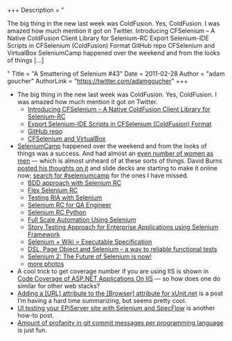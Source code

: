 +++
Description = "<p>The big thing in the new last week was ColdFusion. Yes, ColdFusion. I was amazed how much mention it got on Twitter. Introducing CFSelenium – A Native ColdFusion Client Library for Selenium-RC Export Selenium-IDE Scripts in CFSelenium (ColdFusion) Format GitHub repo CFSelenium and VirtualBox SeleniumCamp happened over the weekend and from the looks of things […]</p>"
Title = "A Smattering of Selenium #43"
Date = 2011-02-28
Author = "adam goucher"
AuthorLink = "https://twitter.com/adamgoucher"
+++

<ul>
<li>The big thing in the new last week was ColdFusion. Yes, ColdFusion. I was amazed how much mention it got on Twitter.
<ul>
<li><a href="http://www.silverwareconsulting.com/index.cfm/2011/2/22/Introducing-CFSelenium--A-Native-ColdFusion-Client-Library-for-SeleniumRC">Introducing CFSelenium &#8211; A Native ColdFusion Client Library for Selenium-RC</a></li>
<li><a href="http://www.silverwareconsulting.com/index.cfm/2011/2/23/Export-SeleniumIDE-Scripts-in-CFSelenium-ColdFusion-Format">Export Selenium-IDE Scripts in CFSelenium (ColdFusion) Format</a></li>
<li><a href="https://github.com/bobsilverberg/CFSelenium">GitHub repo</a></li>
<li><a href="http://thecrumb.com/2011/02/25/cfselenium-and-virtualbox">CFSelenium and VirtualBox</a></li>
</ul>
</li>
<li><a href="http://seleniumcamp.com/">SeleniumCamp</a> happened over the weekend and from the looks of things was a success. And had almost an <a href="http://twitpic.com/4403rt">even number of women as men</a> &#8212; which is almost unheard of at these sorts of things. David Burns <a href="http://www.theautomatedtester.co.uk/blog/2011/selenium-camp-slides-and-thoughts.html">posted his thoughts on it</a> and slide decks are starting to make it online now; <a href="http://twitter.com/#search?q=%23seleniumcamp">search for #seleniumcamp</a> for the ones I have missed.
<ul>
<li><a href="http://www.slideshare.net/kolesnik_nickolay/bdd-approach-with-selenium-rc">BDD approach with Selenium RC</a></li>
<li><a href="http://www.slideshare.net/khroliz/flex-selenium-rc">Flex Selenium RC</a></li>
<li><a href="http://www.slideshare.net/SergeyShvets/testing-ria-with-selenium">Testing RIA with Selenium</a></li>
<li><a href="http://www.slideshare.net/yanusa3/selenium-rc-for-qa-engineer">Selenium RC for QA Engineer</a></li>
<li><a href="http://www.slideshare.net/KonstantinPrishchenko/selenium-rc-python">Selenium RC Python</a></li>
<li><a href="http://www.slideshare.net/AndrewDzynia/full-scale-automation-using-selenium">Full Scale Automation Using Selenium</a></li>
<li><a href="http://www.slideshare.net/mcgray/story-testing-approach-for-enterprise-applications-using-selenium-framework">Story Testing Approach for Enterprise Applications using Selenium Framework</a></li>
<li><a href="http://www.slideshare.net/alimenkou/selenium-wiki-executable-specification">Selenium + Wiki = Executable Specification</a></li>
<li><a href="http://www.slideshare.net/alimenkou/dsl-page-object-and-selenium-a-way-to-reliable-functional-tests">DSL, Page Object and Selenium – a way to reliable functional tests</a></li>
<li><a href="http://www.slideshare.net/AutomatedTester/selenium-2-the-future-of-selenium-is-now">Selenium 2: The Future of Selenium is now!</a></li>
<li><a href="https://picasaweb.google.com/aleksey.solntsev/SeleniumCamp#">more photos</a></li>
</ul>
</li>
<li>A cool trick to get coverage number if you are using IIS is shown in <a href="http://docs.ncover.com/how-to/code-coverage-of-asp-net-applications-on-iis/">Code Coverage of ASP.NET Applications On IIS</a> &#8212; so how does one do similar for other web stacks?</li>
<li><a href="http://www.simple-talk.com/community/blogs/benadderson/archive/2009/09/10/74787.aspx">Adding a [URL] attribute to the [Browser] attribute for xUnit.net</a> is a post I&#8217;m having a hard time summarizing, but seems pretty cool.</li>
<li><a href="http://www.popkram.com/blog/2011/02/ui-testing-your-episerver-site-with-selenium-and-specflow/">UI testing your EPiServer site with Selenium and SpecFlow</a> is another how-to post.</li>
<li><a href="http://andrewvos.com/2011/02/21/amount-of-profanity-in-git-commit-messages-per-programming-language">Amount of profanity in git commit messages per programming language</a> is just fun.</li>
</ul>

